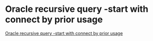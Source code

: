 # Oracle recursive query -start with connect by prior usage
[Oracle recursive query -start with connect by prior usage](https://aiwithcloud.com/2022/09/19/oracle_recursive_query__start_with_connect_by_prior_usage/)